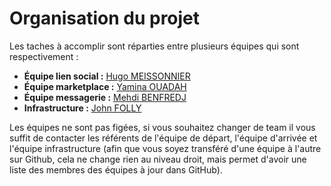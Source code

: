 # Organisation du projet

Les taches à accomplir sont réparties entre plusieurs équipes qui sont respectivement :

- **Équipe lien social :** <a href="">Hugo MEISSONNIER</a>
- **Équipe marketplace :** <a href="">Yamina OUADAH</a>
- **Équipe messagerie :** <a href="">Mehdi BENFREDJ</a>
- **Infrastructure :** <a href="">John FOLLY</a>

Les équipes ne sont pas figées, si vous souhaitez changer de team il vous suffit de contacter les référents de l'équipe
de départ, l'équipe d'arrivée et l'équipe infrastructure (afin que vous soyez transféré d'une équipe à l'autre sur
Github, cela ne change rien au niveau droit, mais permet d'avoir une liste des membres des équipes à jour dans GitHub).
